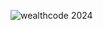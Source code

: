 ![wealthcode 2024](https://github.com/user-attachments/assets/be20949f-1cc4-4d63-98c9-db5491699da5)
